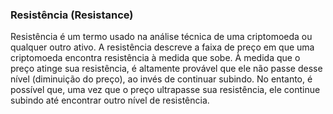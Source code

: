 ### Resistência (Resistance)

Resistência é um termo usado na análise técnica de uma criptomoeda ou qualquer outro ativo. A resistência descreve a faixa de preço em que uma criptomoeda encontra resistência à medida que sobe. À medida que o preço atinge sua resistência, é altamente provável que ele não passe desse nível (diminuição do preço), ao invés de continuar subindo. No entanto, é possível que, uma vez que o preço ultrapasse sua resistência, ele continue subindo até encontrar outro nível de resistência.